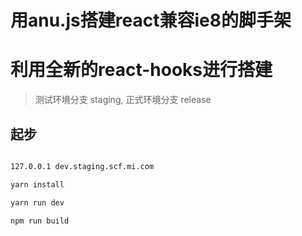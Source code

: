 # 用anu.js搭建react兼容ie8的脚手架
# 利用全新的react-hooks进行搭建

> 测试环境分支 staging, 正式环境分支 release

## 起步

``` bash

127.0.0.1 dev.staging.scf.mi.com

yarn install

yarn run dev

npm run build
```